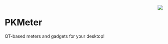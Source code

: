 <img align="right" src="doc/subpagelist.png">

# PKMeter
QT-based meters and gadgets for your desktop!
